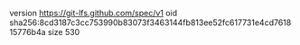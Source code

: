version https://git-lfs.github.com/spec/v1
oid sha256:8cd3187c3cc753990b83073f3463144fb813ee52fc617731e4cd761815776b4a
size 530
